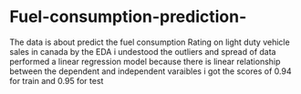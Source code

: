 # Fuel-consumption-prediction-
The data is about predict the fuel consumption Rating on light duty vehicle sales in canada
by the EDA i undestood the outliers and spread of data
performed a linear regression model because there is linear relationship between the dependent and independent varaibles
i got the scores of 0.94 for train and 0.95 for test
